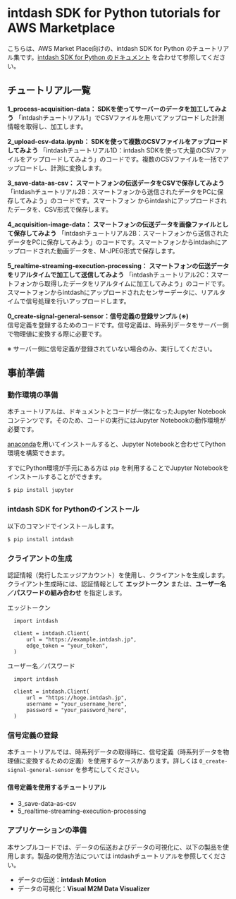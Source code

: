 # intdash SDK for Python tutorials for AWS Marketplace

こちらは、AWS Market Place向けの、intdash SDK for Python のチュートリアル集です。[intdash SDK for Python のドキュメント](https://docs.intdash.jp/sdk/python/latest/ja) を合わせて参照してください。

## チュートリアル一覧

**1_process-acquisition-data： SDKを使ってサーバーのデータを加工してみよう**
「intdashチュートリアル1」でCSVファイルを用いてアップロードした計測情報を取得し、加工します。

**2_upload-csv-data.ipynb： SDKを使って複数のCSVファイルをアップロードしてみよう**
「intdashチュートリアル1D：intdash SDKを使って大量のCSVファイルをアップロードしてみよう」のコードです。複数のCSVファイルを一括でアップロードし、計測に変換します。

**3_save-data-as-csv： スマートフォンの伝送データをCSVで保存してみよう**
「intdashチュートリアル2B：スマートフォンから送信されたデータをPCに保存してみよう」のコードです。スマートフォン からintdashにアップロードされたデータを、CSV形式で保存します。

**4_acquisition-image-data： スマートフォンの伝送データを画像ファイルとして保存してみよう**
「intdashチュートリアル2B：スマートフォンから送信されたデータをPCに保存してみよう」のコードです。スマートフォンからintdashにアップロードされた動画データを、M-JPEG形式で保存します。

**5_realtime-streaming-execution-processing： スマートフォンの伝送データをリアルタイムで加工して送信してみよう**
「intdashチュートリアル2C：スマートフォンから取得したデータをリアルタイムに加工してみよう」のコードです。スマートフォンからintdashにアップロードされたセンサーデータに、リアルタイムで信号処理を行いアップロードします。

**0_create-signal-general-sensor：信号定義の登録サンプル (※)**  
信号定義を登録するためのコードです。信号定義は、時系列データをサーバー側で物理値に変換する際に必要です。

※ サーバー側に信号定義が登録されていない場合のみ、実行してください。   

## 事前準備 

### 動作環境の準備

本チュートリアルは、ドキュメントとコードが一体になったJupyter Notebookコンテンツです。そのため、コードの実行にはJupyter Notebookの動作環境が必要です。

[anaconda](https://www.anaconda.com/)を用いてインストールすると、Jupyter Notebookと合わせてPython環境を構築できます。

すでにPython環境が手元にある方は `pip` を利用することでJupyter Notebookをインストールすることができます。

```
$ pip install jupyter
```

### intdash SDK for Pythonのインストール

以下のコマンドでインストールします。

```
$ pip install intdash
```

### クライアントの生成

認証情報（発行したエッジアカウント）を使用し、クライアントを生成します。
クライアント生成時には、認証情報として **エッジトークン**  または、**ユーザー名／パスワードの組み合わせ** を指定します。

エッジトークン

```
  import intdash

  client = intdash.Client(
	  url = "https://example.intdash.jp",
	  edge_token = "your_token",
  )
```

ユーザー名／パスワード

```
  import intdash

  client = intdash.Client(
      url = "https://hoge.intdash.jp",
      username = "your_username_here",
      password = "your_password_here",
  )
```

### 信号定義の登録

本チュートリアルでは、時系列データの取得時に、信号定義（時系列データを物理値に変換するための定義）を使用するケースがあります。詳しくは `0_create-signal-general-sensor` を参考にしてください。

#### 信号定義を使用するチュートリアル

* 3_save-data-as-csv
* 5_realtime-streaming-execution-processing

### アプリケーションの準備

本サンプルコードでは、データの伝送およびデータの可視化に、以下の製品を使用します。製品の使用方法については intdashチュートリアルを参照してください。

- データの伝送：**intdash Motion**
- データの可視化：**Visual M2M Data Visualizer**
